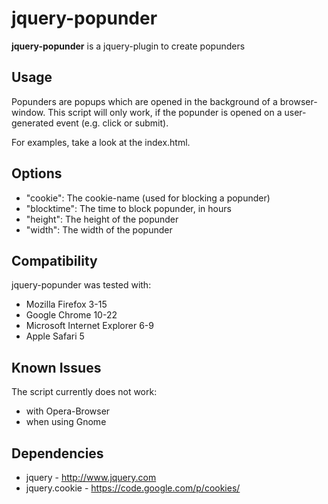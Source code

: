jquery-popunder
=====

**jquery-popunder** is a jquery-plugin to create popunders

Usage
-----

Popunders are popups which are opened in the background of a browser-window.
This script will only work, if the popunder is opened on a user-generated event (e.g. click or submit).

For examples, take a look at the index.html.

Options
-------
- "cookie": The cookie-name (used for blocking a popunder)
- "blocktime": The time to block popunder, in hours
- "height": The height of the popunder
- "width": The width of the popunder

Compatibility
-------

jquery-popunder was tested with:
- Mozilla Firefox 3-15
- Google Chrome 10-22
- Microsoft Internet Explorer 6-9
- Apple Safari 5

Known Issues
-------
The script currently does not work:
- with Opera-Browser
- when using Gnome

Dependencies
-------
- jquery - http://www.jquery.com
- jquery.cookie - https://code.google.com/p/cookies/

